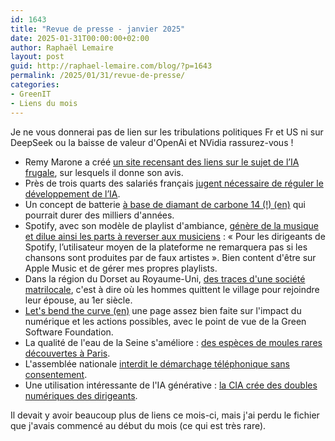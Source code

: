 ```yaml
---
id: 1643
title: "Revue de presse - janvier 2025"
date: 2025-01-31T00:00:00+02:00
author: Raphaël Lemaire
layout: post
guid: http://raphael-lemaire.com/blog/?p=1643
permalink: /2025/01/31/revue-de-presse/
categories:
- GreenIT
- Liens du mois
---
```

Je ne vous donnerai pas de lien sur les tribulations politiques Fr et US ni sur DeepSeek ou la baisse de valeur d'OpenAi et NVidia rassurez-vous !

 * Remy Marone a créé [un site recensant des liens sur le sujet de l’IA frugale](https://ia-frugale.org/), sur lesquels il donne son avis.
 * Près de trois quarts des salariés français [jugent nécessaire de réguler le développement de l’IA](https://www.actuia.com/actualite/barometre-impact-ai-pres-de-trois-quarts-des-salaries-francais-jugent-necessaire-de-reguler-le-developpement-de-lia/).
 * Un concept de batterie [à base de diamant de carbone 14 (!) (en)](https://interestingengineering.com/energy/worlds-first-carbon-14-diamond-battery) qui pourrait durer des milliers d'années.
 * Spotify, avec son modèle de playlist d'ambiance, [génère de la musique et dilue ainsi les parts à reverser aux musiciens](https://www.lemonde.fr/pixels/article/2025/01/26/pour-les-dirigeants-de-spotify-l-utilisateur-moyen-de-la-plateforme-ne-remarquera-pas-si-les-chansons-sont-produites-par-de-faux-artistes_6517164_4408996.html) : « Pour les dirigeants de Spotify, l’utilisateur moyen de la plateforme ne remarquera pas si les chansons sont produites par de faux artistes ». Bien content d'être sur Apple Music et de gérer mes propres playlists.
 * Dans la région du Dorset au Royaume-Uni, [des traces d'une société matrilocale](https://www.radiofrance.fr/franceculture/podcasts/avec-sciences/les-traces-genetiques-d-une-societe-celte-de-l-age-du-fer-centree-autour-des-femmes-9893460), c'est à dire où les hommes quittent le village pour rejoindre leur épouse, au 1er siècle.
 * [Let's bend the curve (en)](https://www.letsbendthecurve.com/) une page assez bien faite sur l'impact du numérique et les actions possibles, avec le point de vue de la Green Software Foundation.
 * La qualité de l'eau de la Seine s'améliore : [des espèces de moules rares découvertes à Paris](https://www.lemonde.fr/planete/article/2025/01/29/trois-especes-de-moules-rares-et-menacees-decouvertes-en-plein-c-ur-de-paris_6521858_3244.html).
 * L'assemblée nationale [interdit le démarchage téléphonique sans consentement](https://www.francetvinfo.fr/internet/telephonie/l-assemblee-nationale-interdit-le-demarchage-telephonique-sans-consentement_7040864.html).
 * Une utilisation intéressante de l'IA générative : [la CIA crée des doubles numériques des dirigeants](https://usbeketrica.com/fr/article/ia-la-cia-cree-des-doubles-numeriques-de-dirigeants-pour-anticiper-leurs-comportements).

Il devait y avoir beaucoup plus de liens ce mois-ci, mais j'ai perdu le fichier que j'avais commencé au début du mois (ce qui est très rare).
